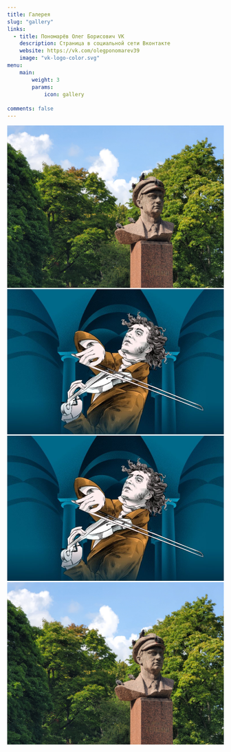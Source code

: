 ```yaml
---
title: Галерея
slug: "gallery"
links:
  - title: Пономарёв Олег Борисович VK 
    description: Страница в социальной сети Вконтакте
    website: https://vk.com/olegponomarev39
    image: "vk-logo-color.svg"
menu:
    main: 
        weight: 3
        params:
            icon: gallery

comments: false
---
```


![Э. Тельман](image1.jpg) ![Паганини](image2.jpg) ![Паганини](image2.jpg) ![Э. Тельман](image1.jpg) 